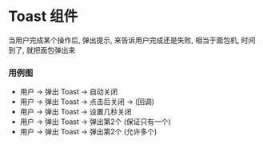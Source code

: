 # Toast 组件

当用户完成某个操作后, 弹出提示, 来告诉用户完成还是失败, 相当于面包机, 时间到了, 就把面包弹出来

### 用例图
- 用户 -> 弹出 Toast -> 自动关闭 
- 用户 -> 弹出 Toast -> 点击后关闭 -> (回调)
- 用户 -> 弹出 Toast -> 设置几秒关闭
- 用户 -> 弹出 Toast -> 弹出第2个 (保证只有一个)
- 用户 -> 弹出 Toast -> 弹出第2个 (允许多个)
